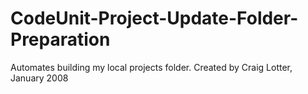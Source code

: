CodeUnit-Project-Update-Folder-Preparation
==========================================

Automates building my local projects folder. Created by Craig Lotter, January 2008
